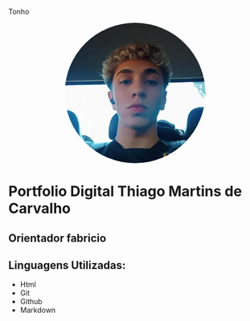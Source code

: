 Tonho

<div align="center">
    <img src="/mgt/thigsPics.jpeg" align="center" width="280" style="border-radius: 50%;"/>
</div>

#  Portfolio Digital Thiago Martins de Carvalho

## Orientador fabricio

## Linguagens Utilizadas:

- Html
- Git
- Github
- Markdown  
